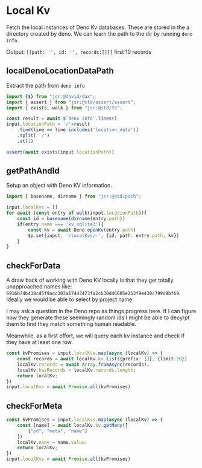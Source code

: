 # Local Kv

Fetch the local instances of Deno Kv databases.
These are stored in the a directory created by deno. We can learn the path to the dir by running `deno info`.

Output: `[{path: '', id: '', records:[]}]` first 10 records

## localDenoLocationDataPath
Extract the path from `deno info`
```ts
import {$} from "jsr:@david/dax";
import { assert } from "jsr:@std/assert/assert";
import { exists, walk } from "jsr:@std/fs";

const result = await $`deno info`.lines()
input.locationPath = '/'+result
    .find(line => line.includes('location_data'))
    .split(' /')
    .at(1)

assert(await exists(input.locationPath))
```

## getPathAndId
Setup an object with Deno KV information.
```ts
import { basename, dirname } from "jsr:@std/path";

input.localKvs = []
for await (const entry of walk(input.locationPath)){
    const id = basename(dirname(entry.path))
    if(entry.name === 'kv.sqlite3'){
        const kv = await Deno.openKv(entry.path)
        $p.set(input, '/localKvs/-', {id, path: entry.path, kv})
    }
}
```

## checkForData
A draw back of working with Deno KV locally is that 
they get totally unapproached names like: `6916b74b438cd5f9a4c303a17443473fa2cb30d46605e253f9e430c799d9bf69`. Ideally we would be able to select by project name. 

I may ask a question in the Deno repo as things progress here. If I can figure how they generate these seemingly random ids I might be able to decyrpt them to find they match something human readable.

Meanwhile, as a first effort, we will query each kv instance and check if they have at least one row.
```ts
const kvPromises = input.localKvs.map(async (localKv) => {
    const records = await localKv.kv.list({prefix: []}, {limit:10})
    localKv.records = await Array.fromAsync(records);
    localKv.hasRecords = localKv.records.length;
    return localKv;
})
input.localKvs = await Promise.all(kvPromises)
```

## checkForMeta
```ts
const kvPromises = input.localKvs.map(async (localKv) => {
    const [name] = await localKv.kv.getMany([
        ["pd", "meta", "name"]
    ])
    localKv.name = name.value;
    return localKv;
})
input.localKvs = await Promise.all(kvPromises)
```
